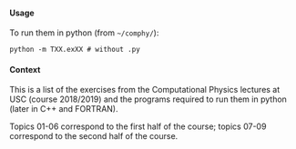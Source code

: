 #### Usage

To run them in python (from `~/comphy/`):

    python -m TXX.exXX # without .py

#### Context

This is a list of the exercises from the Computational Physics lectures at USC
(course 2018/2019) and the programs required to run them in python
(later in C++ and FORTRAN).

Topics 01-06 correspond to the first half of the course;
topics 07-09 correspond to the second half of the course.